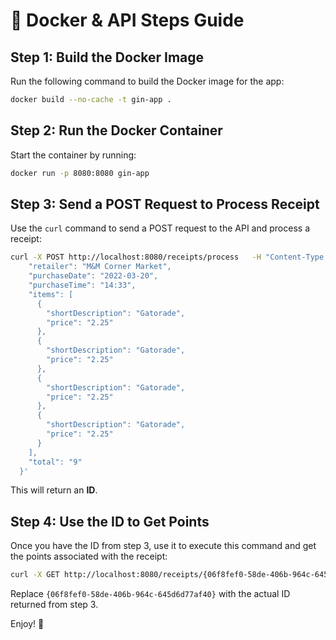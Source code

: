 
# 🐳 Docker & API Steps Guide

## Step 1: Build the Docker Image

Run the following command to build the Docker image for the app:

```bash
docker build --no-cache -t gin-app .
```

## Step 2: Run the Docker Container

Start the container by running:

```bash
docker run -p 8080:8080 gin-app
```

## Step 3: Send a POST Request to Process Receipt

Use the `curl` command to send a POST request to the API and process a receipt:

```bash
curl -X POST http://localhost:8080/receipts/process   -H "Content-Type: application/json"   -d '{
    "retailer": "M&M Corner Market",
    "purchaseDate": "2022-03-20",
    "purchaseTime": "14:33",
    "items": [
      {
        "shortDescription": "Gatorade",
        "price": "2.25"
      },
      {
        "shortDescription": "Gatorade",
        "price": "2.25"
      },
      {
        "shortDescription": "Gatorade",
        "price": "2.25"
      },
      {
        "shortDescription": "Gatorade",
        "price": "2.25"
      }
    ],
    "total": "9"
  }'
```

This will return an **ID**.

## Step 4: Use the ID to Get Points

Once you have the ID from step 3, use it to execute this command and get the points associated with the receipt:

```bash
curl -X GET http://localhost:8080/receipts/{06f8fef0-58de-406b-964c-645d6d77af40}/points
```

Replace `{06f8fef0-58de-406b-964c-645d6d77af40}` with the actual ID returned from step 3.

Enjoy! 🎉
